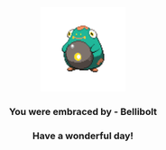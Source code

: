 <p align="center">
    <img src="https://raw.githubusercontent.com/PokeAPI/sprites/master/sprites/pokemon/939.png" width="150" height="150">
</p>
<h3 align="center">You were embraced by - <b>Bellibolt</b></h3>
<h3 align="center">Have a wonderful day!</h3>
